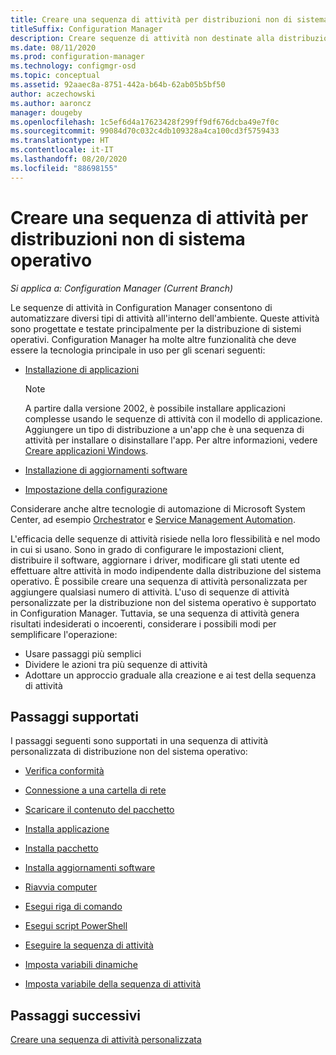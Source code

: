```yaml
---
title: Creare una sequenza di attività per distribuzioni non di sistema operativo
titleSuffix: Configuration Manager
description: Creare sequenze di attività non destinate alla distribuzione di un sistema operativo, ad esempio per la distribuzione di software o l'automazione delle attività
ms.date: 08/11/2020
ms.prod: configuration-manager
ms.technology: configmgr-osd
ms.topic: conceptual
ms.assetid: 92aaec8a-8751-442a-b64b-62ab05b5bf50
author: aczechowski
ms.author: aaroncz
manager: dougeby
ms.openlocfilehash: 1c5ef6d4a17623428f299ff9df676dcba49e7f0c
ms.sourcegitcommit: 99084d70c032c4db109328a4ca100cd3f5759433
ms.translationtype: HT
ms.contentlocale: it-IT
ms.lasthandoff: 08/20/2020
ms.locfileid: "88698155"
---
```

# <a name="create-a-task-sequence-for-non-os-deployments"></a>Creare una sequenza di attività per distribuzioni non di sistema operativo

*Si applica a: Configuration Manager (Current Branch)*

Le sequenze di attività in Configuration Manager consentono di automatizzare diversi tipi di attività all'interno dell'ambiente. Queste attività sono progettate e testate principalmente per la distribuzione di sistemi operativi. Configuration Manager ha molte altre funzionalità che deve essere la tecnologia principale in uso per gli scenari seguenti:

- [Installazione di applicazioni](../../apps/understand/introduction-to-application-management.md)

    > [!NOTE]
    > A partire dalla versione 2002, è possibile installare applicazioni complesse usando le sequenze di attività con il modello di applicazione. Aggiungere un tipo di distribuzione a un'app che è una sequenza di attività per installare o disinstallare l'app. Per altre informazioni, vedere [Creare applicazioni Windows](../../apps/get-started/creating-windows-applications.md#bkmk_tsdt).<!-- 3555953 -->

- [Installazione di aggiornamenti software](../../sum/understand/software-updates-introduction.md)

- [Impostazione della configurazione](../../compliance/understand/ensure-device-compliance.md)

Considerare anche altre tecnologie di automazione di Microsoft System Center, ad esempio [Orchestrator](/system-center/orchestrator/) e [Service Management Automation](/system-center/sma/).  

L'efficacia delle sequenze di attività risiede nella loro flessibilità e nel modo in cui si usano. Sono in grado di configurare le impostazioni client, distribuire il software, aggiornare i driver, modificare gli stati utente ed effettuare altre attività in modo indipendente dalla distribuzione del sistema operativo. È possibile creare una sequenza di attività personalizzata per aggiungere qualsiasi numero di attività. L'uso di sequenze di attività personalizzate per la distribuzione non del sistema operativo è supportato in Configuration Manager. Tuttavia, se una sequenza di attività genera risultati indesiderati o incoerenti, considerare i possibili modi per semplificare l'operazione:

- Usare passaggi più semplici
- Dividere le azioni tra più sequenze di attività
- Adottare un approccio graduale alla creazione e ai test della sequenza di attività

## <a name="supported-steps"></a>Passaggi supportati

I passaggi seguenti sono supportati in una sequenza di attività personalizzata di distribuzione non del sistema operativo:  

- [Verifica conformità](../understand/task-sequence-steps.md#BKMK_CheckReadiness)  

- [Connessione a una cartella di rete](../understand/task-sequence-steps.md#BKMK_ConnectToNetworkFolder)  

- [Scaricare il contenuto del pacchetto](../understand/task-sequence-steps.md#BKMK_DownloadPackageContent)  

- [Installa applicazione](../understand/task-sequence-steps.md#BKMK_InstallApplication)  

- [Installa pacchetto](../understand/task-sequence-steps.md#BKMK_InstallPackage)  

- [Installa aggiornamenti software](../understand/task-sequence-steps.md#BKMK_InstallSoftwareUpdates)  

- [Riavvia computer](../understand/task-sequence-steps.md#BKMK_RestartComputer)  

- [Esegui riga di comando](../understand/task-sequence-steps.md#BKMK_RunCommandLine)  

- [Esegui script PowerShell](../understand/task-sequence-steps.md#BKMK_RunPowerShellScript)  

- [Eseguire la sequenza di attività](../understand/task-sequence-steps.md#child-task-sequence)  

- [Imposta variabili dinamiche](../understand/task-sequence-steps.md#BKMK_SetDynamicVariables)  

- [Imposta variabile della sequenza di attività](../understand/task-sequence-steps.md#BKMK_SetTaskSequenceVariable)  

## <a name="next-steps"></a>Passaggi successivi

[Creare una sequenza di attività personalizzata](create-a-custom-task-sequence.md)